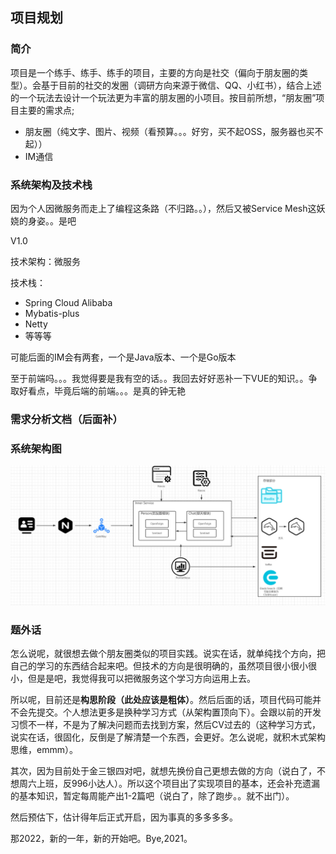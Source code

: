 ## 项目规划

### 简介

项目是一个练手、练手、练手的项目，主要的方向是社交（偏向于朋友圈的类型）。会基于目前的社交的发圈（调研方向来源于微信、QQ、小红书），结合上述的一个玩法去设计一个玩法更为丰富的朋友圈的小项目。按目前所想，“朋友圈”项目主要的需求点;

* 朋友圈（纯文字、图片、视频（看预算。。。好穷，买不起OSS，服务器也买不起））
* IM通信

### 系统架构及技术栈

因为个人因微服务而走上了编程这条路（不归路。。），然后又被Service Mesh这妖娆的身姿。。是吧

V1.0

技术架构：微服务

技术栈：

* Spring Cloud Alibaba
* Mybatis-plus
* Netty
* 等等等

可能后面的IM会有两套，一个是Java版本、一个是Go版本

至于前端吗。。。我觉得要是我有空的话。。我回去好好恶补一下VUE的知识。。争取好看点，毕竟后端的前端。。。是真的钟无艳

### 需求分析文档（后面补）

### 系统架构图

![person](.\images\person.png)



### 题外话

怎么说呢，就很想去做个朋友圈类似的项目实践。说实在话，就单纯找个方向，把自己的学习的东西结合起来吧。但技术的方向是很明确的，虽然项目很小很小很小，但是是吧，我觉得我可以把微服务这个学习方向运用上去。

所以呢，目前还是**构思阶段（此处应该是粗体）**。然后后面的话，项目代码可能并不会先提交。个人想法更多是换种学习方式（从架构置顶向下）。会跟以前的开发习惯不一样，不是为了解决问题而去找到方案，然后CV过去的（这种学习方式，说实在话，很固化，反倒是了解清楚一个东西，会更好。怎么说呢，就积木式架构思维，emmm）。

其次，因为目前处于金三银四对吧，就想先换份自己更想去做的方向（说白了，不想周六上班，反996小达人）。所以这个项目出了实现项目的基本，还会补充遗漏的基本知识，暂定每周能产出1-2篇吧（说白了，除了跑步。。就不出门）。

然后预估下，估计得年后正式开启，因为事真的多多多多。

那2022，新的一年，新的开始吧。Bye,2021。


